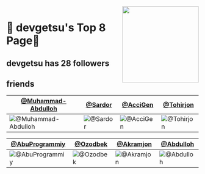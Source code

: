 <img align='right' src='https://user-images.githubusercontent.com/5713670/87202985-820dcb80-c2b6-11ea-9f56-7ec461c497c3.gif' width='200'>

# 🍕 devgetsu's Top 8 Page🍕

## devgetsu has <!-- follower-counter -->28<!-- /follower-counter --> followers


## friends
[@Muhammad-Abdulloh](https://github.com/Muhammad-Abdulloh) | [@Sardor](https://github.com/SardorSohinazarov) | [@AcciGen](https://github.com/AcciGen) | [@Tohirjon](https://github.com/Tohirjon-Odilov)
--- | --- | --- | ---
![@Muhammad-Abdulloh](https://avatars.githubusercontent.com/u/92303840?v=4) | ![@Sardor](https://avatars.githubusercontent.com/u/107931170?v=4) | ![@AcciGen](https://avatars.githubusercontent.com/u/145344775?v=4) | ![@Tohirjon](https://avatars.githubusercontent.com/u/82634626?v=4)

[@AbuProgrammiy](https://github.com/AbuProgrammiy) | [@Ozodbek](https://github.com/OlimjonovOzodbek) | [@Akramjon](https://github.com/Akramjon009) | [@Abdulloh](https://github.com/xasanov8)
--- | --- | --- | ---
![@AbuProgrammiy](https://avatars.githubusercontent.com/u/145345550?v=4) | ![@Ozodbek](https://avatars.githubusercontent.com/u/145344998?v=4) | ![@Akramjon](https://avatars.githubusercontent.com/u/144797401?v=4) | ![@Abdulloh](https://avatars.githubusercontent.com/u/118359840?v=4)
